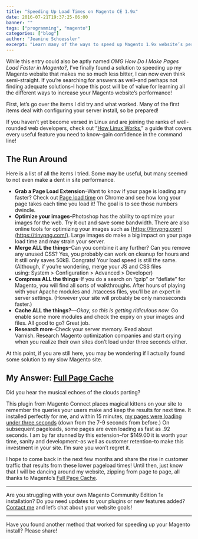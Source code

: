 ```yaml
---
title: "Speeding Up Load Times on Magento CE 1.9x"
date: 2016-07-21T19:37:25-06:00
banner: ""
tags: ["programming", "magento"]
categories: ["blog"]
author: "Jeanine Schoessler"
excerpt: "Learn many of the ways to speed up Magento 1.9x website’s performance!"
---
```

 

While this entry could also be aptly named _OMG How Do I Make Pages Load Faster in Magento?,_ I’ve finally found a solution to speeding up my Magento website that makes me so much less bitter, I can now even think semi-straight. If you’re searching for answers as well–and perhaps not finding adequate solutions–I hope this post will be of value for learning all the different ways to increase your Magento website’s performance!

First, let’s go over the items I did try and what worked. Many of the first items deal with configuring your server install, so be prepared!

If you haven’t yet become versed in Linux and are joining the ranks of well-rounded web developers, check out “[How Linux Works](https://www.amazon.com/dp/1593275676/ref=as_li_ss_tl?pf_rd_p=1944687562&pf_rd_s=lpo-top-stripe-1&pf_rd_t=201&pf_rd_i=0470467010&pf_rd_m=ATVPDKIKX0DER&pf_rd_r=TQF8G6DYXPW9JW1004DV&linkCode=ll1&tag=satinflamedes-20&linkId=a05e6d75dd2a0666c1a3f3a2017034c0),” a guide that covers every useful feature you need to know–gain confidence in the command line!

## The Run Around

Here is a list of all the items I tried. Some may be useful, but many seemed to not even make a dent in site performance.

*   **Grab a Page Load Extension**–Want to know if your page is loading any faster? Check out [Page load time](https://chrome.google.com/webstore/detail/page-load-time/fploionmjgeclbkemipmkogoaohcdbig?hl=en) on Chrome and see how long your page takes each time you load it! The goal is to see those numbers dwindle.
*   **Optimize your images**–Photoshop has the ability to optimize your images for the web. Try it out and save some bandwidth. There are also online tools for optimizing your images such as [https://tinypng.com](https://tinypng.com/). Large images do make a big impact on your page load time and may strain your server.
*   **Merge ALL the things**–Can you combine it any further? Can you remove any unused CSS? Yes, you probably can work on cleanup for hours and it still only saves 50kB. Congrats! Your load speed is still the same. (Although, if you’re wondering, merge your JS and CSS files using: System > Configuration > Advanced > Developer)
*   **Compress ALL the things**–If you do a search on “gzip” or “deflate” for Magento, you will find all sorts of walkthroughs. After hours of playing with your Apache modules and .htaccess files, you’ll be an expert in server settings. (However your site will probably be only nanoseconds faster.)
*   **Cache ALL the things?**—_Okay, so this is getting ridiculous now._ Go enable some more modules and check the expiry on your images and files. All good to go? Great job.
*   **Research more**–Check your server memory. Read about Varnish. Research Magento optimization companies and start crying when you realize their own sites don’t load under three seconds either.

At this point, if you are still here, you may be wondering if I actually found some solution to my slow Magento site.

## My Answer: [Full Page Cache](https://mirasvit.com/magento-extensions/full-page-cache.html)

Did you hear the musical echoes of the clouds parting?

This plugin from Magento Connect places magical kittens on your site to remember the queries your users make and keep the results for next time. It installed perfectly for me, and within 15 minutes, [my pages were loading under three seconds](http://optechusa.com/) (down from the 7-9 seconds from before.) On subsequent pageloads, some pages are even loading as fast as .92 seconds. I am by far stunned by this extension–for $149.00 it is worth your time, sanity and development–as well as customer retention–to make this investment in your site. I’m sure you won’t regret it.

I hope to come back in the next few months and share the rise in customer traffic that results from these lower pageload times! Until then, just know that I will be dancing around my website, zipping from page to page, all thanks to Magento’s [Full Page Cache](https://mirasvit.com/magento-extensions/full-page-cache.html).

* * *

Are you struggling with your own Magento Community Edition 1x installation? Do you need updates to your plugins or new features added? [Contact me](/contact/) and let’s chat about your website goals!

* * *

Have you found another method that worked for speeding up your Magento install? Please share!
 